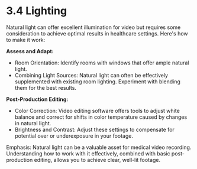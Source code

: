 # 3.4 Lighting

Natural light can offer excellent illumination for video but requires some consideration to achieve optimal results in healthcare settings. Here's how to make it work:

**Assess and Adapt:**

* Room Orientation: Identify rooms with windows that offer ample natural light.
* Combining Light Sources: Natural light can often be effectively supplemented with existing room lighting. Experiment with blending them for the best results.

**Post-Production Editing:**

* Color Correction: Video editing software offers tools to adjust white balance and correct for shifts in color temperature caused by changes in natural light.
* Brightness and Contrast: Adjust these settings to compensate for potential over or underexposure in your footage.

Emphasis: Natural light can be a valuable asset for medical video recording. Understanding how to work with it effectively, combined with basic post-production editing, allows you to achieve clear, well-lit footage.
